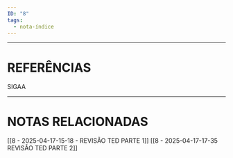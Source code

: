 ```yaml
---
ID: "8"
tags:
  - nota-índice
---
```

--- 

# REFERÊNCIAS 

SIGAA

---

# NOTAS RELACIONADAS
[[8 - 2025-04-17-15-18 - REVISÃO TED PARTE 1]]
[[8 - 2025-04-17-17-35 REVISÃO TED PARTE 2]]